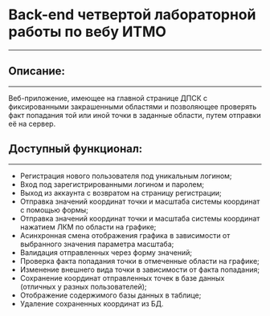 # Back-end четвертой лабораторной работы по вебу ИТМО
***
## Описание:
***
Веб-приложение, имеющее на главной странице ДПСК с фиксированными закрашенными областями и позволяющее проверять факт попадания той или иной точки в заданные области, путем отправки её на сервер. 
## Доступный функционал:
***
- Регистрация нового пользователя под уникальным логином;
- Вход под зарегистрированными логином и паролем;
- Выход из аккаунта с возвратом на страницу регистрации;
- Отправка значений координат точки и масштаба системы координат с помощью формы;
- Отправка значений координат точки и масштаба системы координат нажатием ЛКМ по области на графике;
- Асинхронная смена отображения графика в зависимости от выбранного значения параметра масштаба;
- Валидация отправленных через форму значений;
- Проверка факта попадания точки в отмеченные области на графике;
- Изменение внешнего вида точки в зависимости от факта попадания;
- Сохранение координат отправленных точек в базе данных (отличных у разных пользователей);
- Отображение содержимого базы данных в таблице;
- Удаление сохраненных координат из БД.